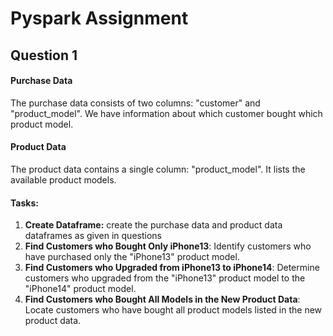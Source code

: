 # Pyspark Assignment

## Question 1 

#### Purchase Data
The purchase data consists of two columns: "customer" and "product_model". We have information about which customer bought which product model.
#### Product Data
The product data contains a single column: "product_model". It lists the available product models.
#### Tasks:
1. **Create Dataframe:** create the purchase data and product data dataframes as given in questions
2. **Find Customers who Bought Only iPhone13**: Identify customers who have purchased only the "iPhone13" product model.
3. **Find Customers who Upgraded from iPhone13 to iPhone14**: Determine customers who upgraded from the "iPhone13" product model to the "iPhone14" product model.
4. **Find Customers who Bought All Models in the New Product Data**: Locate customers who have bought all product models listed in the new product data.
